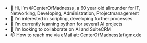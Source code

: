 - 👋 Hi, I’m @CenterOfMadnesss, a 60 year old allrounder for IT, Networking, Developing, Administration, Projectmanagement
- 👀 I’m interested in scripting, developing further processes
- 🌱 I’m currently learning python for several AI projects
- 💞️ I’m looking to collaborate on AI and SuiteCRM
- 📫 How to reach me via eMail at: CenterOfMadness(at)gmx.de


<!---
CenterOfMadnesss/CenterOfMadnesss is a ✨ special ✨ repository because its `README.md` (this file) appears on your GitHub profile.
You can click the Preview link to take a look at your changes.
--->

